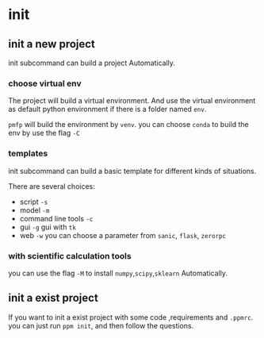 # init

## init a new project

init subcommand can build a project Automatically.

### choose virtual env

The project will build a virtual environment. And use the virtual environment as default python environment if there is a folder named `env`.

`pmfp` will build the environment by `venv`. you can choose `conda` to build the env by use the flag `-C`



### templates

init subcommand can build a basic template for different kinds of situations.

There are several choices:

+ script `-s`
+ model  `-m`
+ command line tools `-c`
+ gui `-g` gui with `tk`
+ web `-w` you can choose a parameter from `sanic`, `flask`, `zerorpc`

### with scientific calculation tools

you can use the flag `-M` to install `numpy`,`scipy`,`sklearn` Automatically.



## init a exist project

If you want to init a exist project with some code ,requirements and `.ppmrc`.
you can just run `ppm init`, and then follow the questions.
